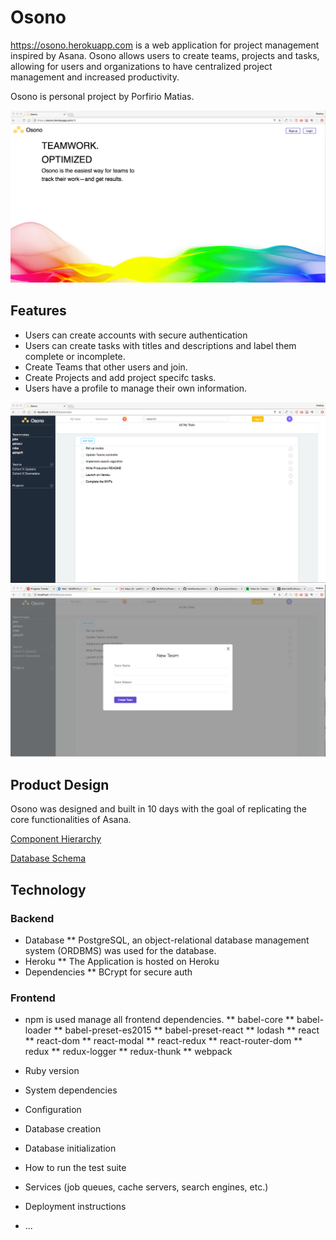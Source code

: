 # Osono

https://osono.herokuapp.com is a web application for project management
inspired by Asana. Osono allows users to create teams, projects and
tasks, allowing for users and organizations to have centralized project
management and increased productivity.

Osono is personal project by Porfirio Matias.

![Wireframe Instructions](https://github.com/SSJ6Porfy/Project_Osono/blob/master/docs/OsonoSignup.png)

## Features

* Users can create accounts with secure authentication
* Users can create tasks with titles and descriptions and label them
complete or incomplete.
* Create Teams that other users and join.  
* Create Projects and add project specifc tasks.
* Users have a profile to manage their own information.

![Wireframe Instructions](https://github.com/SSJ6Porfy/Project_Osono/blob/master/docs/Osonoview.png)
![Wireframe Instructions](https://github.com/SSJ6Porfy/Project_Osono/blob/master/docs/Osonoview%20Create%20Team.png)

## Product Design

Osono was designed and built in 10 days with the goal of replicating
the core functionalities of Asana.

[Component Hierarchy](https://github.com/SSJ6Porfy/Project_Osono/wiki/Component-Hierarchy)

[Database Schema](https://github.com/SSJ6Porfy/Project_Osono/wiki/Database-Schema)


## Technology

### Backend

* Database
  ** PostgreSQL, an object-relational database management system (ORDBMS) was used
for the database.  
* Heroku
  ** The Application is hosted on Heroku
* Dependencies
  ** BCrypt for secure auth

### Frontend

* npm is used manage all frontend dependencies.
  ** babel-core
  ** babel-loader
  ** babel-preset-es2015
  ** babel-preset-react
  ** lodash
  ** react
  ** react-dom
  ** react-modal
  ** react-redux
  ** react-router-dom
  ** redux
  ** redux-logger
  ** redux-thunk
  ** webpack


* Ruby version

* System dependencies

* Configuration

* Database creation

* Database initialization

* How to run the test suite

* Services (job queues, cache servers, search engines, etc.)

* Deployment instructions

* ...
